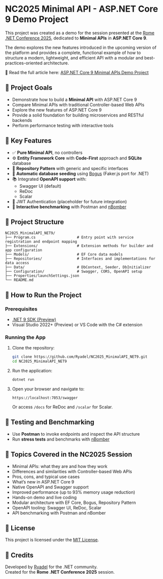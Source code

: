 ﻿# NC2025 Minimal API - ASP.NET Core 9 Demo Project

This project was created as a demo for the session presented at the [Rome .NET Conference 2025](https://www.dotnetconf.it), dedicated to **Minimal APIs** in **ASP.NET Core 9**.

The demo explores the new features introduced in the upcoming version of the platform and provides a complete, functional example of how to structure a modern, lightweight, and efficient API with a modular and best-practices-oriented architecture.

📖 Read the full article here: [ASP.NET Core 9 Minimal APIs Demo Project](https://www.ryadel.com/en/asp-net-core-9-minimal-apis-demo-project/)

## 🎯 Project Goals

- Demonstrate how to build a **Minimal API** with ASP.NET Core 9
- Compare Minimal APIs with traditional Controller-based Web APIs
- Explore the new features of ASP.NET Core 9
- Provide a solid foundation for building microservices and RESTful backends
- Perform performance testing with interactive tools

## 🧱 Key Features

- ✅ **Pure Minimal API**, no controllers
- ⚙️ **Entity Framework Core** with **Code-First** approach and **SQLite** database
- 🧩 **Repository Pattern** with generic and specific interfaces
- 🎲 **Automatic database seeding** using [Bogus](https://github.com/bchavez/Bogus) (Faker.js port for .NET)
- 📚 Integrated **OpenAPI support** with:
  - Swagger UI (default)
  - ReDoc
  - Scalar
- 🔐 JWT Authentication (placeholder for future integration)
- 🧪 **Interactive benchmarking** with Postman and [nBomber](https://nbomber.com)

## 📁 Project Structure

```
NC2025_MinimalAPI_NET9/
├── Program.cs                   # Entry point with service registration and endpoint mapping
├── Extensions/                  # Extension methods for builder and app configuration
├── Models/                      # EF Core data models
├── Repositories/                # Interfaces and implementations for data access
├── Data/                        # DbContext, Seeder, DbInitializer
├── Configuration/               # Swagger, CORS, OpenAPI setup
├── Properties/launchSettings.json
└── README.md
```

## 🚀 How to Run the Project

### Prerequisites

- [.NET 9 SDK (Preview)](https://dotnet.microsoft.com/en-us/download/dotnet/9.0)
- Visual Studio 2022+ (Preview) or VS Code with the C# extension

### Running the App

1. Clone the repository:

   ```bash
   git clone https://github.com/Ryadel/NC2025_MinimalAPI_NET9.git
   cd NC2025_MinimalAPI_NET9
   ```

2. Run the application:

   ```bash
   dotnet run
   ```

3. Open your browser and navigate to:

   ```
   https://localhost:7053/swagger
   ```

   Or access `/docs` for ReDoc and `/scalar` for Scalar.

## 🧪 Testing and Benchmarking

- Use **Postman** to invoke endpoints and inspect the API structure
- Run **stress tests** and benchmarks with [nBomber](https://nbomber.com)

## 📖 Topics Covered in the NC2025 Session

- Minimal APIs: what they are and how they work
- Differences and similarities with Controller-based Web APIs
- Pros, cons, and typical use cases
- What’s new in ASP.NET Core 9
- Native OpenAPI and Swagger support
- Improved performance (up to 93% memory usage reduction)
- Hands-on demo and live coding
- Modular architecture with EF Core, Bogus, Repository Pattern
- OpenAPI tooling: Swagger UI, ReDoc, Scalar
- API benchmarking with Postman and nBomber

## 📝 License

This project is licensed under the [MIT License](LICENSE).

## 🙌 Credits

Developed by [Ryadel](https://www.ryadel.com) for the .NET community.  
Created for the **Rome .NET Conference 2025** session.
